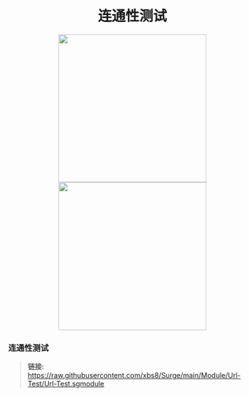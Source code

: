 <h1 align="center">连通性测试</h1>

<p align="center">
<img src="https://raw.githubusercontent.com/xbs8/Surge/main/Surge.png" width="300"></img>
<img src="https://raw.githubusercontent.com/xbs8/Surge/main/Module.png" width="300"></img>
</p>

### 连通性测试
> **链接:** https://raw.githubusercontent.com/xbs8/Surge/main/Module/Url-Test/Url-Test.sgmodule </br>
</br>
